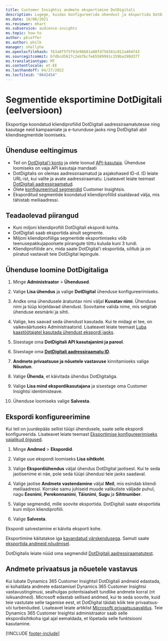```yaml
---
title: Customer Insightsi andmete eksportimine DotDigitali
description: Lugege, kuidas konfigureerida ühendust ja eksportida DotDigitali.
ms.date: 10/08/2021
ms.reviewer: mhart
ms.subservice: audience-insights
ms.topic: how-to
author: pkieffer
ms.author: philk
manager: shellyha
ms.openlocfilehash: f63a0f5f5f93e96681a88fd758381c012a404f43
ms.sourcegitcommit: b7dbcd5627c2ebfbcfe65589991c159ba290d377
ms.translationtype: MT
ms.contentlocale: et-EE
ms.lasthandoff: 04/27/2022
ms.locfileid: "8642454"
---
```

# <a name="export-segments-to-dotdigital-preview"></a>Segmentide eksportimine DotDigitali (eelversioon)

Eksportige koondatud kliendiprofiilid DotDigitali aadressiraamatutesse ning kasutage neid kampaaniate ja e-turunduse jaoks ning DotDigitali abil kliendisegmentide loomiseks. 

## <a name="prerequisites-for-a-connection"></a>Ühenduse eeltingimus

-   Teil on [DotDigital'i konto](https://dotdigital.com/) ja olete loonud [API-kasutaja](https://support.dotdigital.com/hc/articles/115001718730-How-do-I-create-an-API-user). Ühenduse loomiseks on vaja API kasutaja mandaati
-   DotDigitalis on olemas aadressiraamatud ja asjakohased ID-d. ID leiate URL-ist, kui valite ja avate aadressiraamatu. Lisateavet leiate teemast [DotDigitali aadressiraamatud](https://support.dotdigital.com/hc/articles/212211968-Creating-an-address-book).
-   Olete [konfigureerinud segmendid](segments.md) Customer Insightsis.
-   Eksporditud segmentide koondatud kliendiprofiilid sisaldavad välja, mis tähistab meiliaadressi.

## <a name="known-limitations"></a>Teadaolevad piirangud

- Kuni miljoni kliendiprofiili DotDigitali ekspordi kohta.
- DotDigitali saab eksportida ainult segmente.
- Miljoni kliendiprofiiliga segmentide eksportimiseks võib teenusepakkujapoolsete piirangute tõttu kuluda kuni 3 tundi. 
- Kliendiprofiilide arv, mida saate DotDigital'i eksportida, sõltub ja on piiratud vastavalt teie DotDigital lepingule.

## <a name="set-up-connection-to-dotdigital"></a>Ühenduse loomine DotDigitaliga

1. Minge **Administraator** > **Ühendused**.

1. Valige **Lisa ühendus** ja valige **DotDigital** ühenduse konfigureerimiseks.

1. Andke oma ühendusele äratuntav nimi väljal **Kuvatav nimi**. Ühenduse nimi ja tüüp kirjeldavad ühendust. Soovitame valida nime, mis selgitab ühenduse eesmärki ja sihti.

1. Valige, kes saavad seda ühendust kasutada. Kui te midagi ei tee, on vaikeväärtuseks Administraatorid. Lisateavet leiate teemast [Luba kaastöötajatel kasutada ühendust ekspordi jaoks](connections.md#allow-contributors-to-use-a-connection-for-exports).

1. Sisestage oma **DotDigitali API kasutajanimi ja parool**. 

1. Sisestage oma **[DotDigitali aadressiraamatu ID](https://support.dotdigital.com/hc/articles/212211968-Creating-an-address-book)**.

1. **Andmete privaatsuse ja nõuetele vastavuse** kinnitamiseks valige **Nõustun**.

1. Valige **Ühenda**, et käivitada ühendus DotDigitaliga.

1. Valige **Lisa mind ekspordikasutajana** ja sisestage oma Customer Insightsi identimisteave.

1. Ühenduse loomiseks valige **Salvesta**. 

## <a name="configure-an-export"></a>Ekspordi konfigureerimine

Kui teil on juurdepääs sellist tüüpi ühendusele, saate selle ekspordi konfigureerida. Lisateavet leiate teemast [Eksportimise konfigureerimiseks vajalikud õigused](export-destinations.md#set-up-a-new-export).

1. Minge **Andmed** > **Ekspordid**.

1. Valige uue ekspordi loomiseks **Lisa sihtkoht**.

1. Valige **Ekspordiühendus** väljal ühendus DotDigital jaotisest. Kui te seda jaotisenime ei näe, pole seda tüüpi ühendusi teie jaoks saadaval.


1. Valige jaotise **Andmete vastendamine** väljal **Meil**, mis esindab kliendi meiliaadressi. Korrake samu juhiseid muude valikuliste väljade puhul, nagu **Eesnimi**, **Perekonnanimi**, **Täisnimi**, **Sugu** ja **Sihtnumber**.

1. Valige segmendid, mille soovite eksportida. DotDigitali saate eksportida kuni miljon kliendiprofiili.

1. Valige **Salvesta**.

Ekspordi salvestamine ei käivita eksporti kohe.

Eksportimine käitatakse iga [kavandatud värskendusega](system.md#schedule-tab). Samuti saate [eksportida andmeid nõudmisel](export-destinations.md#run-exports-on-demand). 
 
DotDigitalis leiate nüüd oma segmendid [DotDigitali aadressiraamatutest](https://support.dotdigital.com/hc/articles/212211968-Creating-an-address-book).


## <a name="data-privacy-and-compliance"></a>Andmete privaatsus ja nõuetele vastavus

Kui lubate Dynamics 365 Customer Insightsil DotDigitali andmeid edastada, ei kohaldata andmete edastamisel Dynamics 365 Customer Insightsi vastavustingimusi, sealhulgas potentsiaalselt tundlike andmete korral (nt isikuandmed). Microsoft edastab sellised andmed, kui te seda soovite, kuid teie vastutate selle tagamise eest, et DotDigital täidab kõik teie privaatsus- või turbenõuded. Lisateavet leiate artiklist [Microsofti privaatsusavaldus](https://go.microsoft.com/fwlink/?linkid=396732).
Teie Dynamics 365 Customer Insightsi administraator saab selle ekspordisihtkoha igal ajal eemaldada, et lõpetada selle funktsiooni kasutamine.


[!INCLUDE [footer-include](includes/footer-banner.md)]

